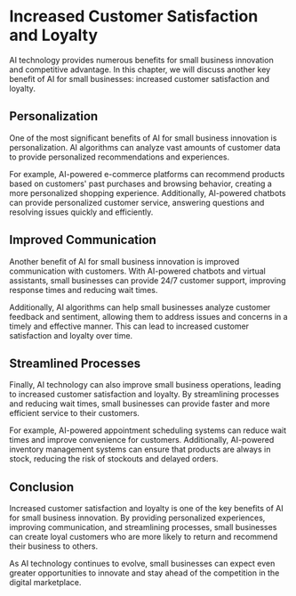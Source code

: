 Increased Customer Satisfaction and Loyalty
====================================================================================================

AI technology provides numerous benefits for small business innovation and competitive advantage. In this chapter, we will discuss another key benefit of AI for small businesses: increased customer satisfaction and loyalty.

Personalization
---------------

One of the most significant benefits of AI for small business innovation is personalization. AI algorithms can analyze vast amounts of customer data to provide personalized recommendations and experiences.

For example, AI-powered e-commerce platforms can recommend products based on customers' past purchases and browsing behavior, creating a more personalized shopping experience. Additionally, AI-powered chatbots can provide personalized customer service, answering questions and resolving issues quickly and efficiently.

Improved Communication
----------------------

Another benefit of AI for small business innovation is improved communication with customers. With AI-powered chatbots and virtual assistants, small businesses can provide 24/7 customer support, improving response times and reducing wait times.

Additionally, AI algorithms can help small businesses analyze customer feedback and sentiment, allowing them to address issues and concerns in a timely and effective manner. This can lead to increased customer satisfaction and loyalty over time.

Streamlined Processes
---------------------

Finally, AI technology can also improve small business operations, leading to increased customer satisfaction and loyalty. By streamlining processes and reducing wait times, small businesses can provide faster and more efficient service to their customers.

For example, AI-powered appointment scheduling systems can reduce wait times and improve convenience for customers. Additionally, AI-powered inventory management systems can ensure that products are always in stock, reducing the risk of stockouts and delayed orders.

Conclusion
----------

Increased customer satisfaction and loyalty is one of the key benefits of AI for small business innovation. By providing personalized experiences, improving communication, and streamlining processes, small businesses can create loyal customers who are more likely to return and recommend their business to others.

As AI technology continues to evolve, small businesses can expect even greater opportunities to innovate and stay ahead of the competition in the digital marketplace.
